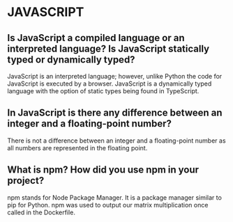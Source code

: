 # JAVASCRIPT

## Is JavaScript a compiled language or an interpreted language? Is JavaScript statically typed or dynamically typed?

JavaScript is an interpreted language; however, unlike Python the code for JavaScript is executed by a browser. JavaScript is a dynamically typed language with the option of static types being found in TypeScript.

## In JavaScript is there any difference between an integer and a floating-point number?

There is not a difference between an integer and a floating-point number as all numbers are represented in the floating point.

## What is npm? How did you use npm in your project?

npm stands for Node Package Manager. It is a package manager similar to pip for Python. npm was used to output our matrix multiplication once called in the Dockerfile.
